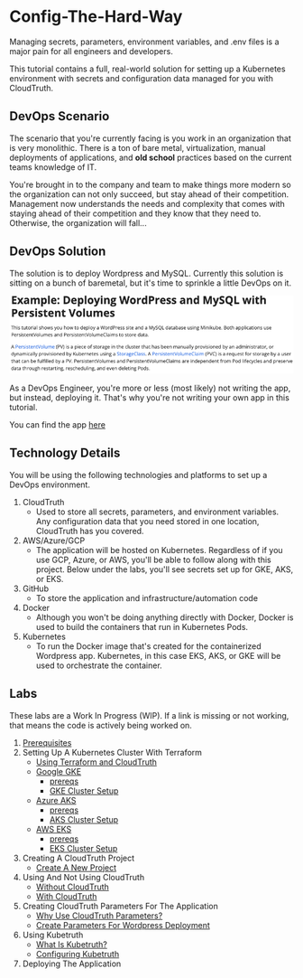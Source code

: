 # Config-The-Hard-Way

Managing secrets, parameters, environment variables, and .env files is a major pain for all engineers and developers.

This tutorial contains a full, real-world solution for setting up a Kubernetes environment with secrets and configuration data managed for you with CloudTruth.

## DevOps Scenario
The scenario that you're currently facing is you work in an organization that is very monolithic. There is a ton of bare metal, virtualization, manual deployments of applications, and **old school** practices based on the current teams knowledge of IT.

You're brought in to the company and team to make things more modern so the organization can not only succeed, but stay ahead of their competition. Management now understands the needs and complexity that comes with staying ahead of their competition and they know that they need to. Otherwise, the organization will fall...

## DevOps Solution
The solution is to deploy Wordpress and MySQL. Currently this solution is sitting on a bunch of baremetal, but it's time to sprinkle a little DevOps on it.

![](images/app1.png)

As a DevOps Engineer, you're more or less (most likely) not writing the app, but instead, deploying it. That's why you're not writing your own app in this tutorial.

You can find the app [here](https://github.com/kubernetes/examples/tree/master/mysql-wordpress-pd)

## Technology Details
You will be using the following technologies and platforms to set up a DevOps environment.

1. CloudTruth
    - Used to store all secrets, parameters, and environment variables. Any configuration data that you need stored in one location, CloudTruth has you covered.
2. AWS/Azure/GCP
    - The application will be hosted on Kubernetes. Regardless of if you use GCP, Azure, or AWS, you'll be able to follow along with this project. Below under the labs, you'll see secrets set up for GKE, AKS, or EKS.
3. GitHub
    - To store the application and infrastructure/automation code
4. Docker
    - Although you won't be doing anything directly with Docker, Docker is used to build the containers that run in Kubernetes Pods.
5. Kubernetes
   - To run the Docker image that's created for the containerized Wordpress app. Kubernetes, in this case EKS, AKS, or GKE will be used to orchestrate the container.

## Labs

These labs are a Work In Progress (WIP). If a link is missing or not working, that means the code is actively being worked on.

1. [Prerequisites](https://github.com/cloudtruth/Config-The-Hard-Way/blob/main/prerequisites.md)
2. Setting Up A Kubernetes Cluster With Terraform
    - [Using Terraform and CloudTruth](https://github.com/cloudtruth/Config-The-Hard-Way/blob/main/kubernetes-clusters/commands.md)
    - [Google GKE]()
        - [prereqs](https://github.com/cloudtruth/Config-The-Hard-Way/blob/main/kubernetes-clusters/GKE/prereqs.md)
        - [GKE Cluster Setup](https://github.com/cloudtruth/Config-The-Hard-Way/tree/main/kubernetes-clusters/GKE/gke-terraform)
    - [Azure AKS]()
        - [prereqs](https://github.com/cloudtruth/Config-The-Hard-Way/blob/main/kubernetes-clusters/AKS/prereqs.md)
        - [AKS Cluster Setup](https://github.com/cloudtruth/Config-The-Hard-Way/tree/main/kubernetes-clusters/AKS)
    - [AWS EKS]()
        - [prereqs](https://github.com/cloudtruth/Config-The-Hard-Way/blob/main/kubernetes-clusters/EKS/prereqs.md)
        - [EKS Cluster Setup](https://github.com/cloudtruth/Config-The-Hard-Way/tree/main/kubernetes-clusters/EKS)
3. Creating A CloudTruth Project
   - [Create A New Project](https://github.com/cloudtruth/Config-The-Hard-Way/blob/main/cloudtruth_commands/project/readme.md)
4. Using And Not Using CloudTruth
   - [Without CloudTruth](https://github.com/cloudtruth/Config-The-Hard-Way/blob/main/app-without-cloudtruth/withoutct.md)
   - [With CloudTruth](https://github.com/cloudtruth/Config-The-Hard-Way/blob/main/app-with-cloudtruth/withct.md)
4. Creating CloudTruth Parameters For The Application
   - [Why Use CloudTruth Parameters?](https://github.com/cloudtruth/Config-The-Hard-Way/blob/main/cloudtruth_commands/parameters/whyparams.md)
   - [Create Parameters For Wordpress Deployment](https://github.com/cloudtruth/Config-The-Hard-Way/blob/main/cloudtruth_commands/parameters/params.md)
5. Using Kubetruth
   - [What Is Kubetruth?](https://github.com/cloudtruth/Config-The-Hard-Way/blob/main/kubetruth/whatiskubetruth.md)
   - [Configuring Kubetruth](https://github.com/cloudtruth/Config-The-Hard-Way/blob/main/kubetruth/configuringkubetruth.md)
6. Deploying The Application